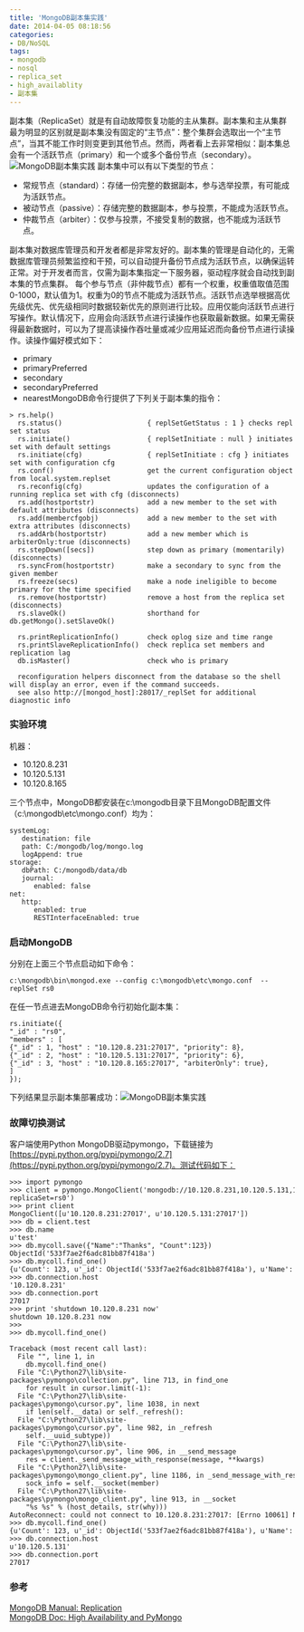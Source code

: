 ```yaml
---
title: 'MongoDB副本集实践'
date: 2014-04-05 08:18:56
categories: 
- DB/NoSQL
tags: 
- mongodb
- nosql
- replica_set
- high_availablity
- 副本集
---
```

副本集（ReplicaSet）就是有自动故障恢复功能的主从集群。副本集和主从集群最为明显的区别就是副本集没有固定的“主节点”：整个集群会选取出一个“主节点”，当其不能工作时则变更到其他节点。然而，两者看上去非常相似：副本集总会有一个活跃节点（primary）和一个或多个备份节点（secondary）。![MongoDB副本集实践](/images/2014/4/0026uWfMgy6Rb7v5majff.jpg)
副本集中可以有以下类型的节点：
- 常规节点（standard）：存储一份完整的数据副本，参与选举投票，有可能成为活跃节点。
- 被动节点（passive）：存储完整的数据副本，参与投票，不能成为活跃节点。
- 仲裁节点（arbiter）：仅参与投票，不接受复制的数据，也不能成为活跃节点。

副本集对数据库管理员和开发者都是非常友好的。副本集的管理是自动化的，无需数据库管理员频繁监控和干预，可以自动提升备份节点成为活跃节点，以确保运转正常。对于开发者而言，仅需为副本集指定一下服务器，驱动程序就会自动找到副本集的节点集群。
每个参与节点（非仲裁节点）都有一个权重，权重值取值范围0-1000，默认值为1。权重为0的节点不能成为活跃节点。活跃节点选举根据高优先级优先、优先级相同时数据较新优先的原则进行比较。应用仅能向活跃节点进行写操作。默认情况下，应用会向活跃节点进行读操作也获取最新数据。如果无需获得最新数据时，可以为了提高读操作吞吐量或减少应用延迟而向备份节点进行读操作。读操作偏好模式如下：
- primary
- primaryPreferred
- secondary
- secondaryPreferred
- nearestMongoDB命令行提供了下列关于副本集的指令：

```
> rs.help()
  rs.status()                     { replSetGetStatus : 1 } checks repl set status
  rs.initiate()                   { replSetInitiate : null } initiates set with default settings
  rs.initiate(cfg)                { replSetInitiate : cfg } initiates set with configuration cfg
  rs.conf()                       get the current configuration object from local.system.replset
  rs.reconfig(cfg)                updates the configuration of a running replica set with cfg (disconnects)
  rs.add(hostportstr)             add a new member to the set with default attributes (disconnects)
  rs.add(membercfgobj)            add a new member to the set with extra attributes (disconnects)
  rs.addArb(hostportstr)          add a new member which is arbiterOnly:true (disconnects)
  rs.stepDown([secs])             step down as primary (momentarily) (disconnects)
  rs.syncFrom(hostportstr)        make a secondary to sync from the given member
  rs.freeze(secs)                 make a node ineligible to become primary for the time specified
  rs.remove(hostportstr)          remove a host from the replica set (disconnects)
  rs.slaveOk()                    shorthand for db.getMongo().setSlaveOk()

  rs.printReplicationInfo()       check oplog size and time range
  rs.printSlaveReplicationInfo()  check replica set members and replication lag
  db.isMaster()                   check who is primary

  reconfiguration helpers disconnect from the database so the shell will display an error, even if the command succeeds.
  see also http://[mongod_host]:28017/_replSet for additional diagnostic info
```

### 实验环境

机器：
- 10.120.8.231
- 10.120.5.131
- 10.120.8.165

三个节点中，MongoDB都安装在c:\mongodb目录下且MongoDB配置文件（c:\mongodb\etc\mongo.conf）均为：
```
systemLog:
   destination: file
   path: C:/mongodb/log/mongo.log
   logAppend: true
storage:
   dbPath: C:/mongodb/data/db
   journal:
      enabled: false
net:
   http:
      enabled: true
      RESTInterfaceEnabled: true
```
### 启动MongoDB

分别在上面三个节点启动如下命令：
```
c:\mongodb\bin\mongod.exe --config c:\mongodb\etc\mongo.conf  --replSet rs0
```

在任一节点进去MongoDB命令行初始化副本集：
```
rs.initiate({
"_id" : "rs0",
"members" : [
{"_id" : 1, "host" : "10.120.8.231:27017", "priority": 8},
{"_id" : 2, "host" : "10.120.5.131:27017", "priority": 6},
{"_id" : 3, "host" : "10.120.8.165:27017", "arbiterOnly": true},
]
});
```

下列结果显示副本集部署成功：![MongoDB副本集实践](/images/2014/4/0026uWfMgy6RbcEHyng12.png)

### 故障切换测试

客户端使用Python MongoDB驱动pymongo，下载链接为[https://pypi.python.org/pypi/pymongo/2.7](https://pypi.python.org/pypi/pymongo/2.7)。测试代码如下：
```
>>> import pymongo
>>> client = pymongo.MongoClient('mongodb://10.120.8.231,10.120.5.131,10.120.8.165/?replicaSet=rs0')
>>> print client
MongoClient([u'10.120.8.231:27017', u'10.120.5.131:27017'])
>>> db = client.test
>>> db.name
u'test'
>>> db.mycoll.save({"Name":"Thanks", "Count":123})
ObjectId('533f7ae2f6adc81bb87f418a')
>>> db.mycoll.find_one()
{u'Count': 123, u'_id': ObjectId('533f7ae2f6adc81bb87f418a'), u'Name': u'Thanks'}
>>> db.connection.host
'10.120.8.231'
>>> db.connection.port
27017
>>> print 'shutdown 10.120.8.231 now'
shutdown 10.120.8.231 now
>>> 
>>> db.mycoll.find_one()

Traceback (most recent call last):
  File "", line 1, in 
    db.mycoll.find_one()
  File "C:\Python27\lib\site-packages\pymongo\collection.py", line 713, in find_one
    for result in cursor.limit(-1):
  File "C:\Python27\lib\site-packages\pymongo\cursor.py", line 1038, in next
    if len(self.__data) or self._refresh():
  File "C:\Python27\lib\site-packages\pymongo\cursor.py", line 982, in _refresh
    self.__uuid_subtype))
  File "C:\Python27\lib\site-packages\pymongo\cursor.py", line 906, in __send_message
    res = client._send_message_with_response(message, **kwargs)
  File "C:\Python27\lib\site-packages\pymongo\mongo_client.py", line 1186, in _send_message_with_response
    sock_info = self.__socket(member)
  File "C:\Python27\lib\site-packages\pymongo\mongo_client.py", line 913, in __socket
    "%s %s" % (host_details, str(why)))
AutoReconnect: could not connect to 10.120.8.231:27017: [Errno 10061] No connection could be made because the target machine actively refused it
>>> db.mycoll.find_one()
{u'Count': 123, u'_id': ObjectId('533f7ae2f6adc81bb87f418a'), u'Name': u'Thanks'}
>>> db.connection.host
u'10.120.5.131'
>>> db.connection.port
27017
```

### 参考

[MongoDB Manual: Replication](http://docs.mongodb.org/manual/replication/)  
[ MongoDB Doc: High Availability and PyMongo](http://api.mongodb.org/python/current/examples/high_availability.html)  